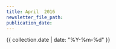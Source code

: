 ```yaml
---
title: April  2016
newsletter_file_path:
publication_date:
---
```


{{ collection.date | date: "%Y-%m-%d" }}
